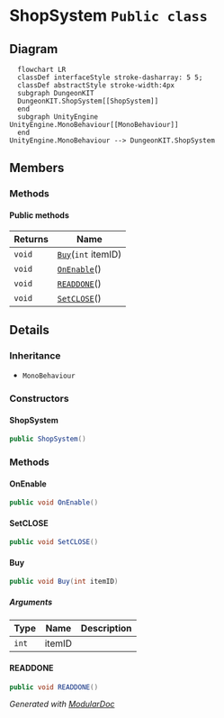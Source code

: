 # ShopSystem `Public class`

## Diagram
```mermaid
  flowchart LR
  classDef interfaceStyle stroke-dasharray: 5 5;
  classDef abstractStyle stroke-width:4px
  subgraph DungeonKIT
  DungeonKIT.ShopSystem[[ShopSystem]]
  end
  subgraph UnityEngine
UnityEngine.MonoBehaviour[[MonoBehaviour]]
  end
UnityEngine.MonoBehaviour --> DungeonKIT.ShopSystem
```

## Members
### Methods
#### Public  methods
| Returns | Name |
| --- | --- |
| `void` | [`Buy`](#buy)(`int` itemID) |
| `void` | [`OnEnable`](#onenable)() |
| `void` | [`READDONE`](#readdone)() |
| `void` | [`SetCLOSE`](#setclose)() |

## Details
### Inheritance
 - `MonoBehaviour`

### Constructors
#### ShopSystem
```csharp
public ShopSystem()
```

### Methods
#### OnEnable
```csharp
public void OnEnable()
```

#### SetCLOSE
```csharp
public void SetCLOSE()
```

#### Buy
```csharp
public void Buy(int itemID)
```
##### Arguments
| Type | Name | Description |
| --- | --- | --- |
| `int` | itemID |   |

#### READDONE
```csharp
public void READDONE()
```

*Generated with* [*ModularDoc*](https://github.com/hailstorm75/ModularDoc)
